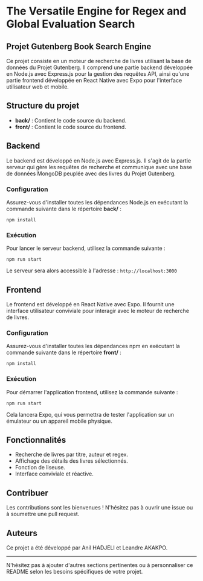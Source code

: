 # The Versatile Engine for Regex and Global Evaluation Search
## Projet Gutenberg Book Search Engine

Ce projet consiste en un moteur de recherche de livres utilisant la base de données du Projet Gutenberg. Il comprend une partie backend développée en Node.js avec Express.js pour la gestion des requêtes API, ainsi qu'une partie frontend développée en React Native avec Expo pour l'interface utilisateur web et mobile.

## Structure du projet

- **back/** : Contient le code source du backend.
- **front/** : Contient le code source du frontend.

## Backend

Le backend est développé en Node.js avec Express.js. Il s'agit de la partie serveur qui gère les requêtes de recherche et communique avec une base de données MongoDB peuplée avec des livres du Projet Gutenberg.

### Configuration

Assurez-vous d'installer toutes les dépendances Node.js en exécutant la commande suivante dans le répertoire **back/** :

`npm install`


### Exécution

Pour lancer le serveur backend, utilisez la commande suivante :

`npm run start`


Le serveur sera alors accessible à l'adresse : `http://localhost:3000`

## Frontend

Le frontend est développé en React Native avec Expo. Il fournit une interface utilisateur conviviale pour interagir avec le moteur de recherche de livres.

### Configuration

Assurez-vous d'installer toutes les dépendances npm en exécutant la commande suivante dans le répertoire **front/** :

`npm install`


### Exécution

Pour démarrer l'application frontend, utilisez la commande suivante :

`npm run start`


Cela lancera Expo, qui vous permettra de tester l'application sur un émulateur ou un appareil mobile physique.

## Fonctionnalités

- Recherche de livres par titre, auteur et regex.
- Affichage des détails des livres sélectionnés.
- Fonction de liseuse.
- Interface conviviale et réactive.

## Contribuer

Les contributions sont les bienvenues ! N'hésitez pas à ouvrir une issue ou à soumettre une pull request.

## Auteurs

Ce projet a été développé par Anil HADJELI et Leandre AKAKPO.

---

N'hésitez pas à ajouter d'autres sections pertinentes ou à personnaliser ce README selon les besoins spécifiques de votre projet.

